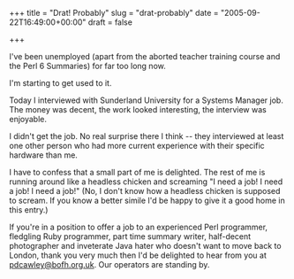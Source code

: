 +++
title = "Drat! Probably"
slug = "drat-probably"
date = "2005-09-22T16:49:00+00:00"
draft = false

+++

I've been unemployed (apart from the aborted teacher training course and the Perl 6 Summaries) for far too long now.

I'm starting to get used to it.

Today I interviewed with Sunderland University for a Systems Manager job. The money was decent, the work looked interesting, the interview was enjoyable.

I didn't get the job. No real surprise there I think -- they interviewed at least one other person who had more current experience with their specific hardware than me.

I have to confess that a small part of me is delighted. The rest of me is running around like a headless chicken and screaming "I need a job! I need a job! I need a job!" (No, I don't know how a headless chicken is supposed to scream. If you know a better simile I'd be happy to give it a good home in this entry.)

If you're in a position to offer a job to an experienced Perl programmer, fledgling Ruby programmer, part time summary writer, half-decent photographer and inveterate Java hater who doesn't want to move back to London, thank you very much then I'd be delighted to hear from you at <a href="mailto:pdcawley@bofh.org.uk">pdcawley@bofh.org.uk</a>. Our operators are standing by.
